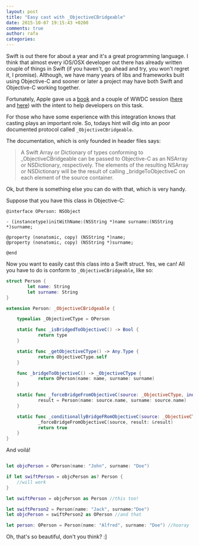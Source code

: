 ```yaml
---
layout: post
title: "Easy cast with _ObjectiveCBridgeable"
date: 2015-10-07 19:15:43 +0200
comments: true
author: rafa
categories:
---
```


Swift is out there for about a year and it's a great programming language. I think that almost every iOS/OSX developer out there has already written couple of things in Swift (if you haven't, go ahead and try, you won't regret it, I promise). Although, we have many years of libs and frameworks built using Objective-C and sooner or later a project may have both Swift and Objective-C working together.

Fortunately, Apple gave us a [book](https://itunes.apple.com/us/book/using-swift-cocoa-objective/id888894773?mt=11) and a couple of WWDC session ([here](https://developer.apple.com/videos/play/wwdc2014-406/) and [here](https://developer.apple.com/videos/play/wwdc2015-401/)) with the intent to help developers on this task.

For those who have some experience with this integration knows that casting plays an important role. So, todays hint will dig into an poor documented protocol called `_ObjectiveCBridgeable`.

The documentation, which is only founded in header files says:

> A Swift Array or Dictionary of types conforming to _ObjectiveCBridgeable can be passed to Objective-C as an NSArray or NSDictionary, respectively. The elements of the resulting NSArray or NSDictionary will be the result of calling _bridgeToObjectiveC on each element of the source container.

Ok, but there is something else you can do with that, which is very handy.

Suppose that you have this class in Objective-C:

```objc
@interface OPerson: NSObject

- (instancetype)initWithName:(NSString *)name surname:(NSString *)surname;

@property (nonatomic, copy) (NSString *)name;
@property (nonatomic, copy) (NSString *)surname;

@end
```

Now you want to easily cast this class into a Swift struct. Yes, we can! All you have to do is conform to `_ObjectiveCBridgeable`, like so:

```swift
struct Person {
        let name: String
        let surname: String
}

extension Person: _ObjectiveCBridgeable {

    typealias _ObjectiveCType = OPerson

    static func _isBridgedToObjectiveC() -> Bool {
            return type
    }

    static func _getObjectiveCType() -> Any.Type {
            return ObjectiveCType.self
    }

    func _bridgeToObjectiveC() -> _ObjectiveCType {
            return OPerson(name: name, surname: surname)
    }

    static func _forceBridgeFromObjectiveC(source: _ObjectiveCType, inout result: Person?) {
            result = Person(name: source.name, surname: source.name)
    }

    static func _conditionallyBridgeFRomObjectiveC(source: _ObjectiveCType, inout result: Person?) -> Bool {
            _forceBridgeFromObjectiveC(source, result: &result)
            return true
    }
}
```

And voilá!

```swift

let objcPerson = OPerson(name: "John", surname: "Doe")

if let swiftPerson = objcPerson as? Person {
	//will work
}

let swiftPerson = objcPerson as Person //this too!

let swiftPerson2 = Person(name: "Jack", surname:"Doe")
let objcPerson = swiftPerson2 as OPerson //and that

let person: OPerson = Person(name: "Alfred", surname: "Doe") //hooray
```

Oh, that's so beautiful, don't you think? :]